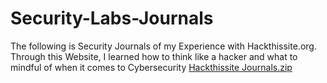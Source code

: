 # Security-Labs-Journals
The following is Security Journals of my Experience with Hackthissite.org. Through this Website, I learned how to think like a hacker and what to mindful of when it comes to Cybersecurity
[Hackthissite Journals.zip](https://github.com/user-attachments/files/21471916/Hackthissite.Journals.zip)
